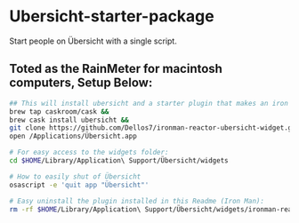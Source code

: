# Ubersicht-starter-package
Start people on Übersicht with a single script.

## Toted as the RainMeter for macintosh computers, Setup Below:
```bash
## This will install ubersicht and a starter plugin that makes an iron man desktop background.
brew tap caskroom/cask &&
brew cask install ubersicht &&
git clone https://github.com/Dellos7/ironman-reactor-ubersicht-widget.git $HOME/Library/Application\ Support/Übersicht/widgets/ironman-reactor-ubersicht-widget &&
open /Applications/Übersicht.app

# For easy access to the widgets folder:
cd $HOME/Library/Application\ Support/Übersicht/widgets

# How to easily shut of Übersicht
osascript -e 'quit app "Übersicht"'

# Easy uninstall the plugin installed in this Readme (Iron Man):
rm -rf $HOME/Library/Application\ Support/Übersicht/widgets/ironman-reactor-ubersicht-widget
```
